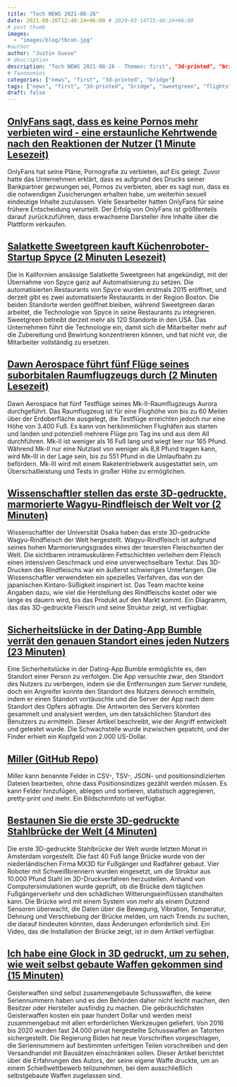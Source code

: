 ```yaml
---
title: "Tech NEWS 2021-08-26"
date: 2021-08-26T12:40:24+06:00 # 2020-03-14T15:40:24+06:00
# post thumb
images:
  - "images/blog/tbcon.jpg"
#author
author: "Justin Guese"
# description
description: "Tech NEWS 2021-08-26 - Themen: first", "3d-printed", "bridge"
# Taxonomies
categories: ["news", "first", "3d-printed", "bridge"]
tags: ["news", "first", "3d-printed", "bridge", "sweetgreen", "flights", "beef"]
draft: false
---
```


## [OnlyFans sagt, dass es keine Pornos mehr verbieten wird - eine erstaunliche Kehrtwende nach den Reaktionen der Nutzer (1 Minute Lesezeit)](https://www.cnbc.com/2021/08/25/onlyfans-says-it-will-no-longer-ban-porn-after-backlash-from-users.html)

 OnlyFans hat seine Pläne, Pornografie zu verbieten, auf Eis gelegt. Zuvor hatte das Unternehmen erklärt, dass es aufgrund des Drucks seiner Bankpartner gezwungen sei, Pornos zu verbieten, aber es sagt nun, dass es die notwendigen Zusicherungen erhalten habe, um weiterhin sexuell eindeutige Inhalte zuzulassen. Viele Sexarbeiter hatten OnlyFans für seine frühere Entscheidung verurteilt. Der Erfolg von OnlyFans ist größtenteils darauf zurückzuführen, dass erwachsene Darsteller ihre Inhalte über die Plattform verkaufen.

## [Salatkette Sweetgreen kauft Küchenroboter-Startup Spyce (2 Minuten Lesezeit)](https://techcrunch.com/2021/08/25/salad-chain-sweetgreen-buys-kitchen-robotics-startup-spyce/)

 Die in Kalifornien ansässige Salatkette Sweetgreen hat angekündigt, mit der Übernahme von Spyce ganz auf Automatisierung zu setzen. Die automatisierten Restaurants von Spyce wurden erstmals 2015 eröffnet, und derzeit gibt es zwei automatisierte Restaurants in der Region Boston. Die beiden Standorte werden geöffnet bleiben, während Sweetgreen daran arbeitet, die Technologie von Spyce in seine Restaurants zu integrieren. Sweetgreen betreibt derzeit mehr als 120 Standorte in den USA. Das Unternehmen führt die Technologie ein, damit sich die Mitarbeiter mehr auf die Zubereitung und Bewirtung konzentrieren können, und hat nicht vor, die Mitarbeiter vollständig zu ersetzen.

## [Dawn Aerospace führt fünf Flüge seines suborbitalen Raumflugzeugs durch (2 Minuten Lesezeit)](https://techcrunch.com/2021/08/25/dawn-aerospace-conducts-five-flights-of-its-suborbital-spaceplane/)

 Dawn Aerospace hat fünf Testflüge seines Mk-II-Raumflugzeugs Aurora durchgeführt. Das Raumflugzeug ist für eine Flughöhe von bis zu 60 Meilen über der Erdoberfläche ausgelegt, die Testflüge erreichten jedoch nur eine Höhe von 3.400 Fuß. Es kann von herkömmlichen Flughäfen aus starten und landen und potenziell mehrere Flüge pro Tag ins und aus dem All durchführen. Mk-II ist weniger als 16 Fuß lang und wiegt leer nur 165 Pfund. Während Mk-II nur eine Nutzlast von weniger als 8,8 Pfund tragen kann, wird Mk-III in der Lage sein, bis zu 551 Pfund in die Umlaufbahn zu befördern. Mk-III wird mit einem Raketentriebwerk ausgestattet sein, um Überschallleistung und Tests in großer Höhe zu ermöglichen.

## [Wissenschaftler stellen das erste 3D-gedruckte, marmorierte Wagyu-Rindfleisch der Welt vor (2 Minuten)](https://interestingengineering.com/scientists-reveal-worlds-first-3d-printed-marbled-wagyu-beef)

 Wissenschaftler der Universität Osaka haben das erste 3D-gedruckte Wagyu-Rindfleisch der Welt hergestellt. Wagyu-Rindfleisch ist aufgrund seines hohen Marmorierungsgrades eines der teuersten Fleischsorten der Welt. Die sichtbaren intramuskulären Fettschichten verleihen dem Fleisch einen intensiven Geschmack und eine unverwechselbare Textur. Das 3D-Drucken des Rindfleischs war ein äußerst schwieriges Unterfangen. Die Wissenschaftler verwendeten ein spezielles Verfahren, das von der japanischen Kintaro-Süßigkeit inspiriert ist. Das Team machte keine Angaben dazu, wie viel die Herstellung des Rindfleischs kostet oder wie lange es dauern wird, bis das Produkt auf den Markt kommt. Ein Diagramm, das das 3D-gedruckte Fleisch und seine Struktur zeigt, ist verfügbar.

## [Sicherheitslücke in der Dating-App Bumble verrät den genauen Standort eines jeden Nutzers (23 Minuten)](https://robertheaton.com/bumble-vulnerability/)

 Eine Sicherheitslücke in der Dating-App Bumble ermöglichte es, den Standort einer Person zu verfolgen. Die App versuchte zwar, den Standort des Nutzers zu verbergen, indem sie die Entfernungen zum Server rundete, doch ein Angreifer konnte den Standort des Nutzers dennoch ermitteln, indem er einen Standort vortäuschte und die Server der App nach dem Standort des Opfers abfragte. Die Antworten des Servers könnten gesammelt und analysiert werden, um den tatsächlichen Standort des Benutzers zu ermitteln. Dieser Artikel beschreibt, wie der Angriff entwickelt und getestet wurde. Die Schwachstelle wurde inzwischen gepatcht, und der Finder erhielt ein Kopfgeld von 2.000 US-Dollar.

## [Miller (GitHub Repo)](https://github.com/johnkerl/miller)

 Miller kann benannte Felder in CSV-, TSV-, JSON- und positionsindizierten Dateien bearbeiten, ohne dass Positionsindizes gezählt werden müssen. Es kann Felder hinzufügen, ablegen und sortieren, statistisch aggregieren, pretty-print und mehr. Ein Bildschirmfoto ist verfügbar.

## [Bestaunen Sie die erste 3D-gedruckte Stahlbrücke der Welt (4 Minuten)](https://www.popularmechanics.com/technology/infrastructure/a37246918/worlds-first-3d-printed-steel-bridge/)

 Die erste 3D-gedruckte Stahlbrücke der Welt wurde letzten Monat in Amsterdam vorgestellt. Die fast 40 Fuß lange Brücke wurde von der niederländischen Firma MX3D für Fußgänger und Radfahrer gebaut. Vier Roboter mit Schweißbrennern wurden eingesetzt, um die Struktur aus 10.000 Pfund Stahl im 3D-Druckverfahren herzustellen. Anhand von Computersimulationen wurde geprüft, ob die Brücke dem täglichen Fußgängerverkehr und den schädlichen Witterungseinflüssen standhalten kann. Die Brücke wird mit einem System von mehr als einem Dutzend Sensoren überwacht, die Daten über die Bewegung, Vibration, Temperatur, Dehnung und Verschiebung der Brücke melden, um nach Trends zu suchen, die darauf hindeuten könnten, dass Änderungen erforderlich sind. Ein Video, das die Installation der Brücke zeigt, ist in dem Artikel verfügbar.

## [Ich habe eine Glock in 3D gedruckt, um zu sehen, wie weit selbst gebaute Waffen gekommen sind (15 Minuten)](https://www.vice.com/en/article/bvzak4/ghost-gun-glock-3d-printing)

 Geisterwaffen sind selbst zusammengebaute Schusswaffen, die keine Seriennummern haben und es den Behörden daher nicht leicht machen, den Besitzer oder Hersteller ausfindig zu machen. Die gebräuchlichsten Geisterwaffen kosten ein paar hundert Dollar und werden meist zusammengebaut mit allen erforderlichen Werkzeugen geliefert. Von 2016 bis 2020 wurden fast 24.000 privat hergestellte Schusswaffen an Tatorten sichergestellt. Die Regierung Biden hat neue Vorschriften vorgeschlagen, die Seriennummern auf bestimmten unfertigen Teilen vorschreiben und den Versandhandel mit Bausätzen einschränken sollen. Dieser Artikel berichtet über die Erfahrungen des Autors, der seine eigene Waffe druckte, um an einem Schießwettbewerb teilzunehmen, bei dem ausschließlich selbstgebaute Waffen zugelassen sind.

